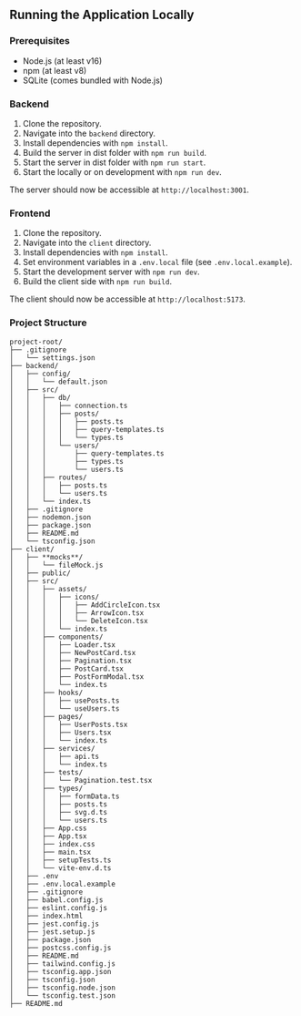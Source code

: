 ## Running the Application Locally

### Prerequisites

- Node.js (at least v16)
- npm (at least v8)
- SQLite (comes bundled with Node.js)

### Backend

1. Clone the repository.
2. Navigate into the `backend` directory.
3. Install dependencies with `npm install`.
4. Build the server in dist folder with `npm run build`.
5. Start the server in dist folder with `npm run start`.
6. Start the locally or on development with `npm run dev`.

The server should now be accessible at `http://localhost:3001`.

### Frontend

1. Clone the repository.
2. Navigate into the `client` directory.
3. Install dependencies with `npm install`.
4. Set environment variables in a `.env.local` file (see `.env.local.example`).
5. Start the development server with `npm run dev`.
6. Build the client side with `npm run build`.

The client should now be accessible at `http://localhost:5173`.

### Project Structure

```
project-root/
├── .gitignore
│   └── settings.json
├── backend/
│   ├── config/
│   │   └── default.json
│   ├── src/
│   │   ├── db/
│   │   │   ├── connection.ts
│   │   │   ├── posts/
│   │   │   │   ├── posts.ts
│   │   │   │   ├── query-templates.ts
│   │   │   │   └── types.ts
│   │   │   └── users/
│   │   │       ├── query-templates.ts
│   │   │       ├── types.ts
│   │   │       └── users.ts
│   │   ├── routes/
│   │   │   ├── posts.ts
│   │   │   └── users.ts
│   │   └── index.ts
│   ├── .gitignore
│   ├── nodemon.json
│   ├── package.json
│   ├── README.md
│   └── tsconfig.json
├── client/
│   ├── **mocks**/
│   │   └── fileMock.js
│   ├── public/
│   ├── src/
│   │   ├── assets/
│   │   │   ├── icons/
│   │   │   │   ├── AddCircleIcon.tsx
│   │   │   │   ├── ArrowIcon.tsx
│   │   │   │   └── DeleteIcon.tsx
│   │   │   └── index.ts
│   │   ├── components/
│   │   │   ├── Loader.tsx
│   │   │   ├── NewPostCard.tsx
│   │   │   ├── Pagination.tsx
│   │   │   ├── PostCard.tsx
│   │   │   ├── PostFormModal.tsx
│   │   │   └── index.ts
│   │   ├── hooks/
│   │   │   ├── usePosts.ts
│   │   │   └── useUsers.ts
│   │   ├── pages/
│   │   │   ├── UserPosts.tsx
│   │   │   ├── Users.tsx
│   │   │   └── index.ts
│   │   ├── services/
│   │   │   ├── api.ts
│   │   │   └── index.ts
│   │   ├── tests/
│   │   │   └── Pagination.test.tsx
│   │   ├── types/
│   │   │   ├── formData.ts
│   │   │   ├── posts.ts
│   │   │   ├── svg.d.ts
│   │   │   └── users.ts
│   │   ├── App.css
│   │   ├── App.tsx
│   │   ├── index.css
│   │   ├── main.tsx
│   │   ├── setupTests.ts
│   │   └── vite-env.d.ts
│   ├── .env
│   ├── .env.local.example
│   ├── .gitignore
│   ├── babel.config.js
│   ├── eslint.config.js
│   ├── index.html
│   ├── jest.config.js
│   ├── jest.setup.js
│   ├── package.json
│   ├── postcss.config.js
│   ├── README.md
│   ├── tailwind.config.js
│   ├── tsconfig.app.json
│   ├── tsconfig.json
│   ├── tsconfig.node.json
│   └── tsconfig.test.json
├── README.md
```
